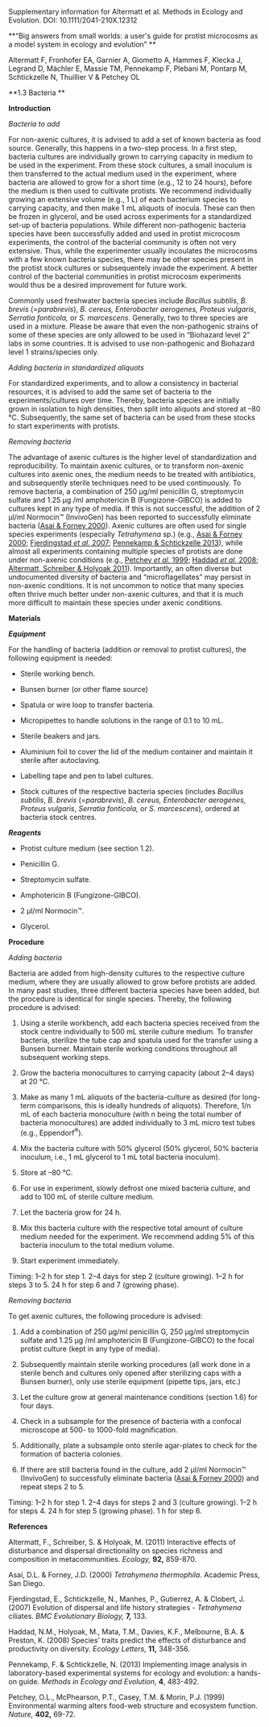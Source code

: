 Supplementary information for Altermatt et al. Methods in Ecology and Evolution. DOI: 10.1111/2041-210X.12312

**“Big answers from small worlds: a user's guide for protist microcosms as a model system in ecology and evolution” **

Altermatt F, Fronhofer EA, Garnier A, Giometto A, Hammes F, Klecka J, Legrand D, Mächler E, Massie TM, Pennekamp F, Plebani M, Pontarp M, Schtickzelle N, Thuillier V & Petchey OL

**1.3 Bacteria **

**Introduction**

*Bacteria to add*

For non-axenic cultures, it is advised to add a set of known bacteria as food source. Generally, this happens in a two-step process. In a first step, bacteria cultures are individually grown to carrying capacity in medium to be used in the experiment. From these stock cultures, a small inoculum is then transferred to the actual medium used in the experiment, where bacteria are allowed to grow for a short time (e.g., 12 to 24 hours), before the medium is then used to cultivate protists. We recommend individually growing an extensive volume (e.g., 1 L) of each bacterium species to carrying capacity, and then make 1 mL aliquots of inocula. These can then be frozen in glycerol, and be used across experiments for a standardized set-up of bacteria populations. While different non-pathogenic bacteria species have been successfully added and used in protist microcosm experiments, the control of the bacterial community is often not very extensive. Thus, while the experimenter usually incoulates the microcosms with a few known bacteria species, there may be other species present in the protist stock cultures or subsequentely invade the experiment. A better control of the bacterial communities in protist microcosm experiments would thus be a desired improvement for future work.

Commonly used freshwater bacteria species include *Bacillus subtilis*, *B. brevis* (=*parabrevis*), *B. cereus, Enterobacter aerogenes, Proteus vulgaris*, *Serratia fonticola,* or *S. marcescens*. Generally, two to three species are used in a mixture. Please be aware that even the non-pathogenic strains of some of these species are only allowed to be used in “Biohazard level 2” labs in some countries. It is advised to use non-pathogenic and Biohazard level 1 strains/species only.

*Adding bacteria in standardized aliquots*

For standardized experiments, and to allow a consistency in bacterial resources, it is advised to add the same set of bacteria to the experiments/cultures over time. Thereby, bacteria species are initially grown in isolation to high densities, then split into aliquots and stored at –80 °C. Subsequently, the same set of bacteria can be used from these stocks to start experiments with protists.

*Removing bacteria*

The advantage of axenic cultures is the higher level of standardization and reproducibility. To maintain axenic cultures, or to transform non-axenic cultures into axenic ones, the medium needs to be treated with antibiotics, and subsequently sterile techniques need to be used continuously. To remove bacteria, a combination of 250 μg/ml penicillin G, streptomycin sulfate and 1.25 μg /ml amphotericin B (Fungizone-GIBCO) is added to cultures kept in any type of media. If this is not successful, the addition of 2 μl/ml Normocin™ (InvivoGen) has been reported to successfully eliminate bacteria ([Asai & Forney 2000](#_ENREF_2)). Axenic cultures are often used for single species experiments (especially *Tetrahymena* sp.) (e.g., [Asai & Forney 2000](#_ENREF_2); [Fjerdingstad *et al.* 2007](#_ENREF_3); [Pennekamp & Schtickzelle 2013](#_ENREF_5)), while almost all experiments containing multiple species of protists are done under non-axenic conditions (e.g., [Petchey *et al.* 1999](#_ENREF_6); [Haddad *et al.* 2008](#_ENREF_4); [Altermatt, Schreiber & Holyoak 2011](#_ENREF_1)). Importantly, an often diverse but undocumented diversity of bacteria and “microflagellates” may persist in non-axenic conditions. It is not uncommon to notice that many species often thrive much better under non-axenic cultures, and that it is much more difficult to maintain these species under axenic conditions.

**Materials**

***Equipment***

For the handling of bacteria (addition or removal to protist cultures), the following equipment is needed:

-   Sterile working bench.

-   Bunsen burner (or other flame source)

-   Spatula or wire loop to transfer bacteria.

-   Micropipettes to handle solutions in the range of 0.1 to 10 mL.

-   Sterile beakers and jars.

-   Aluminium foil to cover the lid of the medium container and maintain it sterile after autoclaving.

-   Labelling tape and pen to label cultures.

-   Stock cultures of the respective bacteria species (includes *Bacillus subtilis*, *B. brevis* (=*parabrevis*), *B. cereus, Enterobacter aerogenes, Proteus vulgaris*, *Serratia fonticola,* or *S. marcescens*), ordered at bacteria stock centres.

***Reagents***

-   Protist culture medium (see section 1.2).

-   Penicillin G.

-   Streptomycin sulfate.

-   Amphotericin B (Fungizone-GIBCO).

-   2 μl/ml Normocin™.

-   Glycerol.

**Procedure**

*Adding bacteria*

Bacteria are added from high-density cultures to the respective culture medium, where they are usually allowed to grow before protists are added. In many past studies, three different bacteria species have been added, but the procedure is identical for single species. Thereby, the following procedure is advised:

1.  Using a sterile workbench, add each bacteria species received from the stock centre individually to 500 mL sterile culture medium. To transfer bacteria, sterilize the tube cap and spatula used for the transfer using a Bunsen burner. Maintain sterile working conditions throughout all subsequent working steps.

2.  Grow the bacteria monocultures to carrying capacity (about 2–4 days) at 20 °C.

3.  Make as many 1 mL aliquots of the bacteria-culture as desired (for long-term comparisons, this is ideally hundreds of aliquots). Therefore, 1/n mL of each bacteria monoculture (with n being the total number of bacteria monocultures) are added individually to 3 mL micro test tubes (e.g., Eppendorf<sup>®</sup>).

4.  Mix the bacteria culture with 50% glycerol (50% glycerol, 50% bacteria inoculum, i.e., 1 mL glycerol to 1 mL total bacteria inoculum).

5.  Store at –80 °C.

6.  For use in experiment, slowly defrost one mixed bacteria culture, and add to 100 mL of sterile culture medium.

7.  Let the bacteria grow for 24 h.

8.  Mix this bacteria culture with the respective total amount of culture medium needed for the experiment. We recommend adding 5% of this bacteria inoculum to the total medium volume.

9.  Start experiment immediately.

Timing: 1–2 h for step 1. 2–4 days for step 2 (culture growing). 1–2 h for steps 3 to 5. 24 h for step 6 and 7 (growing phase).

*Removing bacteria*

To get axenic cultures, the following procedure is advised:

1.  Add a combination of 250 μg/ml penicillin G, 250 μg/ml streptomycin sulfate and 1.25 μg /ml amphotericin B (Fungizone-GIBCO) to the focal protist culture (kept in any type of media).

2.  Subsequently maintain sterile working procedures (all work done in a sterile bench and cultures only opened after sterilizing caps with a Bunsen burner), only use sterile equipment (pipette tips, jars, etc.)

3.  Let the culture grow at general maintenance conditions (section 1.6) for four days.

4.  Check in a subsample for the presence of bacteria with a confocal microscope at 500- to 1000-fold magnification.

5.  Additionally, plate a subsample onto sterile agar-plates to check for the formation of bacteria colonies.

6.  If there are still bacteria found in the culture, add 2 μl/ml Normocin™ (InvivoGen) to successfully eliminate bacteria ([Asai & Forney 2000](#_ENREF_2)) and repeat steps 2 to 5.

Timing: 1–2 h for step 1. 2–4 days for steps 2 and 3 (culture growing). 1–2 h for steps 4. 24 h for step 5 (growing phase). 1 h for step 6.

**References**

<span id="_ENREF_1" class="anchor"></span>Altermatt, F., Schreiber, S. & Holyoak, M. (2011) Interactive effects of disturbance and dispersal directionality on species richness and composition in metacommunities. *Ecology,* **92,** 859-870.

<span id="_ENREF_2" class="anchor"></span>Asai, D.L. & Forney, J.D. (2000) *Tetrahymena thermophila*. Academic Press, San Diego.

<span id="_ENREF_3" class="anchor"></span>Fjerdingstad, E., Schtickzelle, N., Manhes, P., Gutierrez, A. & Clobert, J. (2007) Evolution of dispersal and life history strategies - *Tetrahymena* ciliates. *BMC Evolutionary Biology,* **7,** 133.

<span id="_ENREF_4" class="anchor"></span>Haddad, N.M., Holyoak, M., Mata, T.M., Davies, K.F., Melbourne, B.A. & Preston, K. (2008) Species’ traits predict the effects of disturbance and productivity on diversity. *Ecology Letters,* **11,** 348-356.

<span id="_ENREF_5" class="anchor"></span>Pennekamp, F. & Schtickzelle, N. (2013) Implementing image analysis in laboratory-based experimental systems for ecology and evolution: a hands-on guide. *Methods in Ecology and Evolution*, **4**, 483-492.

<span id="_ENREF_6" class="anchor"></span>Petchey, O.L., McPhearson, P.T., Casey, T.M. & Morin, P.J. (1999) Environmental warming alters food-web structure and ecosystem function. *Nature,* **402,** 69-72.
